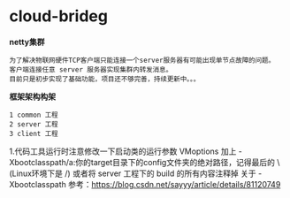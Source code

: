 # cloud-brideg
**netty集群**
    
    为了解决物联网硬件TCP客户端只能连接一个server服务器有可能出现单节点故障的问题。
    客户端连接任意 server 服务器实现集群内转发消息。
    目前只是初步实现了基础功能，项目还不够完善，持续更新中。。。

**框架架构构架**
    
    1 common 工程
    2 server 工程
    3 client 工程
    
1.代码工具运行时注意修改一下启动类的运行参数
    VMoptions 加上 -Xbootclasspath/a:你的target目录下的config文件夹的绝对路径，记得最后的 \ (Linux环境下是 /)
    或者将 server 工程下的 build 的所有内容注释掉
    关于 -Xbootclasspath 参考：https://blog.csdn.net/sayyy/article/details/81120749
    
